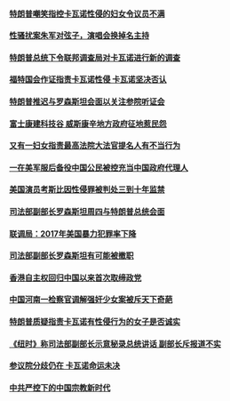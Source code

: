 #### [特朗普嘲笑指控卡瓦诺性侵的妇女令议员不满](../pages/zvyyieoqvp/4598703.md?t=10051046?t=10051040) 

#### [性骚扰案朱军对弦子，演唱会换掉名主持](../pages/zvyyieoqvp/4594095.md?t=10051046?t=10051040) 

#### [特朗普总统下令联邦调查局对卡瓦诺进行新的调查](../pages/zvyyieoqvp/4592093.md?t=10051046?t=10051040) 

#### [福特国会作证指责卡瓦诺性侵 卡瓦诺坚决否认](../pages/zvyyieoqvp/4590150.md?t=10051046?t=10051040) 

#### [特朗普推迟与罗森斯坦会面以关注参院听证会](../pages/zvyyieoqvp/4590134.md?t=10051046?t=10051040) 

#### [富士康建科技谷 威斯康辛地方政府征地惹民怨](../pages/zvyyieoqvp/4587548.md?t=10051046?t=10051040) 

#### [又有一妇女指责最高法院大法官提名人有不当行为](../pages/zvyyieoqvp/4588649.md?t=10051046?t=10051040) 

#### [一在美军服后备役中国公民被控充当中国政府代理人](../pages/zvyyieoqvp/4587130.md?t=10051046?t=10051040) 

#### [美国演员考斯比因性侵罪被判处三到十年监禁](../pages/zvyyieoqvp/4586940.md?t=10051046?t=10051040) 

#### [司法部副部长罗森斯坦周四与特朗普总统会面](../pages/zvyyieoqvp/4585403.md?t=10051046?t=10051040) 

#### [联调局：2017年美国暴力犯罪率下降](../pages/zvyyieoqvp/4585119.md?t=10051046?t=10051040) 

#### [司法部副部长罗森斯坦有可能被撤职 ](../pages/zvyyieoqvp/4585106.md?t=10051046?t=10051040) 

#### [香港自主权回归中国以来首次取缔政党](../pages/zvyyieoqvp/4584364.md?t=10051046?t=10051040) 

#### [中国河南一检察官调解强奸少女案被斥天下奇葩](../pages/zvyyieoqvp/4582853.md?t=10051046?t=10051040) 

#### [特朗普质疑指责卡瓦诺有性侵行为的女子是否诚实](../pages/zvyyieoqvp/4582318.md?t=10051046?t=10051040) 

#### [《纽时》称司法部副部长示意秘录总统讲话 副部长斥报道不实](../pages/zvyyieoqvp/4582149.md?t=10051046?t=10051040) 

#### [参议院分歧仍在  卡瓦诺命运未决](../pages/zvyyieoqvp/4581982.md?t=10051046?t=10051040) 

#### [中共严控下的中国宗教新时代](../pages/zvyyieoqvp/4581071.md?t=10051046?t=10051040) 

